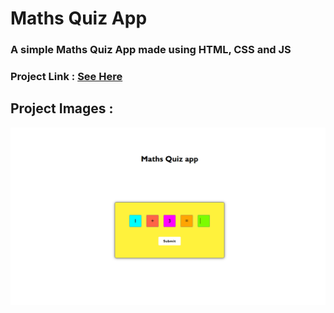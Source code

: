 # Maths Quiz App

### A simple Maths Quiz App made using HTML, CSS and JS

### Project Link : [See Here](https://alonepranav.github.io/Project-HTML-CSS-JS/maths-quiz-app)

## Project Images : 

<img src="./preview.png"/>
